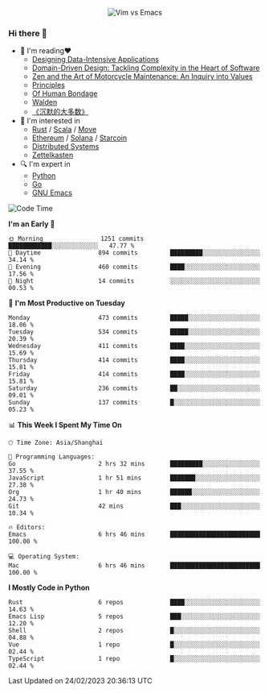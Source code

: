 <p align="center">
    <img src="https://gist.githubusercontent.com/coldnight/e696baffb094e71c96cb302118878eae/raw/40ea5053a6f66cc65f90f437e4173497da225958/banner.gif" alt="Vim vs Emacs" />
</p>

### Hi there 👋

- 📖 I'm reading❤️
    + [Designing Data-Intensive Applications](https://www.oreilly.com/library/view/designing-data-intensive-applications/9781491903063/)
    + [Domain-Driven Design: Tackling Complexity in the Heart of Software](https://www.dddcommunity.org/book/evans_2003/)
    + [Zen and the Art of Motorcycle Maintenance: An Inquiry into Values](https://en.wikipedia.org/wiki/Zen_and_the_Art_of_Motorcycle_Maintenance)
    + [Principles](https://www.principles.com/)
    + [Of Human Bondage](https://en.wikipedia.org/wiki/Of_Human_Bondage)
    + [Walden](https://en.wikipedia.org/wiki/Walden)
    + [《沉默的大多数》](https://en.wikipedia.org/wiki/Silent_majority)
- 🌱 I'm interested in
    + [Rust](https://www.rust-lang.org/) / [Scala](https://www.scala-lang.org/) / [Move](https://github.com/move-language/move/)
    + [Ethereum](https://ethereum.org/en/) / [Solana](https://solana.com/) / [Starcoin](https://github.com/starcoinorg/starcoin)
	+ [Distributed Systems](https://www.linuxzen.com/notes/topics/20200320174417_%E5%88%86%E5%B8%83%E5%BC%8F/)
	+ [Zettelkasten](https://www.linuxzen.com/notes/notes/20220120080920-slip_box/)
- 🔍 I'm expert in
    + [Python](https://www.python.org/)
    + [Go](https://go.dev/)
    + [GNU Emacs](https://www.gnu.org/software/emacs/)

<!--START_SECTION:waka-->
![Code Time](http://img.shields.io/badge/Code%20Time-1%2C913%20hrs%2011%20mins-blue)

**I'm an Early 🐤** 

```text
🌞 Morning                1251 commits        ████████████░░░░░░░░░░░░░   47.77 % 
🌆 Daytime                894 commits         █████████░░░░░░░░░░░░░░░░   34.14 % 
🌃 Evening                460 commits         ████░░░░░░░░░░░░░░░░░░░░░   17.56 % 
🌙 Night                  14 commits          ░░░░░░░░░░░░░░░░░░░░░░░░░   00.53 % 
```
📅 **I'm Most Productive on Tuesday** 

```text
Monday                   473 commits         █████░░░░░░░░░░░░░░░░░░░░   18.06 % 
Tuesday                  534 commits         █████░░░░░░░░░░░░░░░░░░░░   20.39 % 
Wednesday                411 commits         ████░░░░░░░░░░░░░░░░░░░░░   15.69 % 
Thursday                 414 commits         ████░░░░░░░░░░░░░░░░░░░░░   15.81 % 
Friday                   414 commits         ████░░░░░░░░░░░░░░░░░░░░░   15.81 % 
Saturday                 236 commits         ██░░░░░░░░░░░░░░░░░░░░░░░   09.01 % 
Sunday                   137 commits         █░░░░░░░░░░░░░░░░░░░░░░░░   05.23 % 
```


📊 **This Week I Spent My Time On** 

```text
🕑︎ Time Zone: Asia/Shanghai

💬 Programming Languages: 
Go                       2 hrs 32 mins       █████████░░░░░░░░░░░░░░░░   37.55 % 
JavaScript               1 hr 51 mins        ███████░░░░░░░░░░░░░░░░░░   27.38 % 
Org                      1 hr 40 mins        ██████░░░░░░░░░░░░░░░░░░░   24.73 % 
Git                      42 mins             ███░░░░░░░░░░░░░░░░░░░░░░   10.34 % 

🔥 Editors: 
Emacs                    6 hrs 46 mins       █████████████████████████   100.00 % 

💻 Operating System: 
Mac                      6 hrs 46 mins       █████████████████████████   100.00 % 
```

**I Mostly Code in Python** 

```text
Rust                     6 repos             ████░░░░░░░░░░░░░░░░░░░░░   14.63 % 
Emacs Lisp               5 repos             ███░░░░░░░░░░░░░░░░░░░░░░   12.20 % 
Shell                    2 repos             █░░░░░░░░░░░░░░░░░░░░░░░░   04.88 % 
Vue                      1 repo              █░░░░░░░░░░░░░░░░░░░░░░░░   02.44 % 
TypeScript               1 repo              █░░░░░░░░░░░░░░░░░░░░░░░░   02.44 % 
```




 Last Updated on 24/02/2023 20:36:13 UTC
<!--END_SECTION:waka-->
